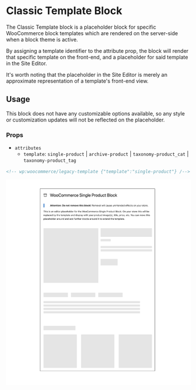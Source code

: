 # Classic Template Block

The Classic Template block is a placeholder block for specific WooCommerce block templates which are rendered on the server-side when a block theme is active.

By assigning a template identifier to the attribute prop, the block will render that specific template on the front-end, and a placeholder for said template in the Site Editor.

It's worth noting that the placeholder in the Site Editor is merely an approximate representation of a template's front-end view.

## Usage

This block does not have any customizable options available, so any style or customization updates will not be reflected on the placeholder.

### Props

* `attributes`
  * `template`: `single-product` | `archive-product` | `taxonomy-product_cat` | `taxonomy-product_tag`

```html
<!-- wp:woocommerce/legacy-template {"template":"single-product"} /-->
```

![Classic Template Block Single Product](./assets/doc-image-single-product-classic-block.png)
